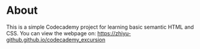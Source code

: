 # About
This is a simple Codecademy project for learning basic semantic HTML and CSS. You can view the webpage on: https://zhiyu-github.github.io/codecademy_excursion
